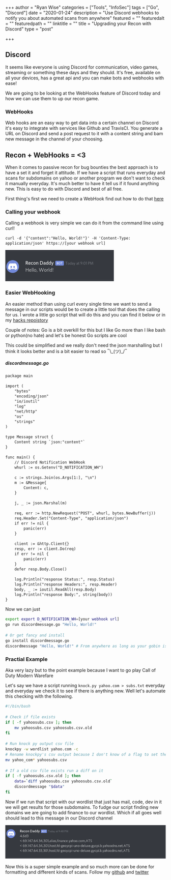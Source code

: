 +++
author = "Ryan Wise"
categories = ["Tools", "InfoSec"]
tags = ["Go", "Discord"]
date = "2020-01-24"
description = "Use Discord webhooks to notify you about automated scans from anywhere"
featured = ""
featuredalt = ""
featuredpath = ""
linktitle = ""
title = "Upgrading your Recon with Discord"
type = "post"

+++

## Discord

It seems like everyone is using Discord for communication, video games, streaming or something these days and they should. It's free, available on all your devices, has a great api and you can make bots and webhooks with ease!

We are going to be looking at the WebHooks feature of Discord today and how we can use them to up our recon game.

### WebHooks
Web hooks are an easy way to get data into a certain channel on Discord it's easy to integrate with services like Github and TravisCI. You generate a URL on Discord and send a post request to it with a content string and bam new message in the channel of your choosing.

## Recon + WebHooks = <3 

When it comes to passive recon for bug bounties the best approach is to have a set it and forget it attitude. If we have a script that runs everyday and scans for subdomains on yahoo or another program we don't want to check it manually everyday. It's much better to have it tell us if it found anything new. This is easy to do with Discord and best of all free.

First thing's first we need to create a WebHook find out how to do that [here](https://support.discordapp.com/hc/en-us/articles/228383668-Intro-to-Webhooks) 

### Calling your webhook
Calling a webhook is very simple we can do it from the command line using curl!
```
curl -d '{"content":"Hello, World!"}' -H 'Content-Type: application/json' https://[your webhook url]
``` 
![curl example](/assets/img/posts/recon-upgrade-discord/example_curl.png)

### Easier WebHooking
An easier method than using curl every single time we want to send a message in our scripts would be to create a little tool that does the calling for us. I wrote a little go script that will do this and you can find it below or in my [hacks repoistory](https://github.com/leobeosab/hacks/tree/master/go)

Couple of notes:
Go is a bit overkill for this but I like Go more than I like bash or python(no hate) and let's be honest Go scripts are cool

This could be simplified and we really don't need the json marshalling but I think it looks better and is a bit easier to read so ‾\\\_\(ツ)\_/‾

##### discordmessage.go
```golang
package main

import (
    "bytes"
    "encoding/json"
    "io/ioutil"
    "log"
    "net/http"
    "os"
    "strings"
)

type Message struct {
    Content string `json:"content"`
}

func main() {
    // Discord Notification WebHook
    whurl := os.Getenv("D_NOTIFICATION_WH")

    c := strings.Join(os.Args[1:], "\n")
    m := &Message{
        Content: c,
    }

    j, _ := json.Marshal(m)

    req, err := http.NewRequest("POST", whurl, bytes.NewBuffer(j))
    req.Header.Set("Content-Type", "application/json")
    if err != nil {
        panic(err)
    }

    client := &http.Client{}
    resp, err := client.Do(req)
    if err != nil {
        panic(err)
    }
    defer resp.Body.Close()

    log.Println("response Status:", resp.Status)
    log.Println("response Headers:", resp.Header)
    body, _ := ioutil.ReadAll(resp.Body)
    log.Println("response Body:", string(body))
}
```
Now we can just
```bash
export export D_NOTIFICATION_WH=[your webhook url]
go run discordmessage.go "Hello, World!" 

# Or get fancy and install
go install discordmessage.go
discordmessage "Hello, World!" # From anywhere as long as your gobin is in your path
```

### Practial Example
Aka very lazy but to the point example because I want to go play Call of Duty Modern Warefare

Let's say we have a script running `knock.py yahoo.com > subs.txt` everyday and everyday we check it to see if there is anything new. Well let's automate this checking with the following. 

```bash
#!/bin/bash

# Check if file exists
if [ -f yahoosubs.csv ]; then
    mv yahoosubs.csv yahoosubs.csv.old
fi

# Run knock py output csv file
knockpy -w wordlist yahoo.com -c
# Rename knockpy's csv output because I don't know of a flag to set the file name
mv yahoo_com* yahoosubs.csv

# If a old csv file exists run a diff on it
if [ -f yahoosubs.csv.old ]; then
    data=`diff yahoosubs.csv yahoosubs.csv.old`
    discordmessage "$data"
fi
```

Now if we run that script with our wordlist that just has mail, code, dev in it we will get results for those subdomains. To fudge our script finding new domains we are going to add finance to our wordlist. Which if all goes well should lead to this message in our Discord channel

![practical example](/assets/img/posts/recon-upgrade-discord/practicalexample.png)

Now this is a super simple example and so much more can be done for formatting and different kinds of scans. Follow my [github](https://github.com/leobeosab) and [twitter](https://twitter.com/ride_faster)
